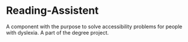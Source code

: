 # Reading-Assistent
A component with the purpose to solve accessibility problems for people with dyslexia. A part of the degree project.
